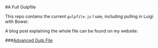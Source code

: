#A Full Gulpfile

This repo contains the current `gulpfile.js` I use, including pulling in Luigi with Bower.

A blog post explaining the whole file can be found on my website:

###[Advanced Gulp File](http://www.mikestreety.co.uk/blog/an-advanced-gulpjs-file)
